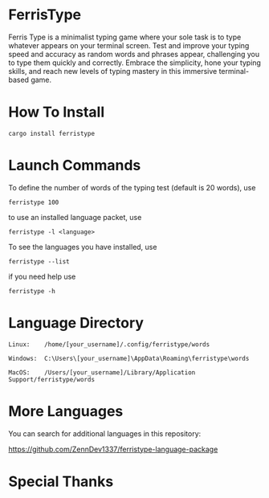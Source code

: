 # FerrisType

Ferris Type is a minimalist typing game where your sole task is to type whatever appears on your terminal screen. Test and improve your typing speed and accuracy as random words and phrases appear, challenging you to type them quickly and correctly. Embrace the simplicity, hone your typing skills, and reach new levels of typing mastery in this immersive terminal-based game.

# How To Install

```
cargo install ferristype
```

# Launch Commands

To define the number of words of the typing test (default is 20 words), use

```
ferristype 100
```

to use an installed language packet, use

```
ferristype -l <language>
```

To see the languages you have installed, use

```
ferristype --list
```

if you need help use

```
ferristype -h
```

# Language Directory

```
Linux:    /home/[your_username]/.config/ferristype/words

Windows:  C:\Users\[your_username]\AppData\Roaming\ferristype\words

MacOS:    /Users/[your_username]/Library/Application Support/ferristype/words
```

# More Languages

You can search for additional languages in this repository:

https://github.com/ZennDev1337/ferristype-language-package

# Special Thanks
